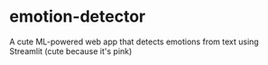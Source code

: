 # emotion-detector
A cute ML-powered web app that detects emotions from text using Streamlit (cute because it's pink)
